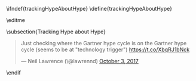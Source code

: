 \ifndef{trackingHypeAboutHype}
\define{trackingHypeAboutHype}

\editme

\subsection{Tracking Hype about Hype}

<blockquote class="twitter-tweet" data-lang="en"><p lang="en" dir="ltr">Just checking where the Gartner hype cycle is on the Gartner hype cycle (seems to be at &quot;technology trigger&quot;) <a href="https://t.co/XbqRJ1bNck">https://t.co/XbqRJ1bNck</a></p>&mdash; Neil Lawrence (\@lawrennd) <a href="https://twitter.com/lawrennd/status/915182865335357440?ref_src=twsrc%5Etfw">October 3, 2017</a></blockquote>
<script async src="//platform.twitter.com/widgets.js" charset="utf-8"></script>

\endif
